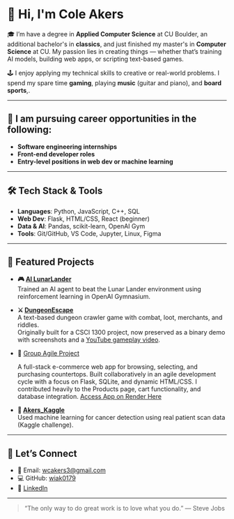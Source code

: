 # 👋 Hi, I'm Cole Akers

🎓 I’m have a degree in **Applied Computer Science** at CU Boulder, an additional bachelor's in **classics**, and just finished my master's in **Computer Science** at CU. My passion lies in creating things — whether that’s training AI models, building web apps, or scripting text-based games.

🕹️ I enjoy applying my technical skills to creative or real-world problems. I spend my spare time **gaming**, playing **music** (guitar and piano), and **board sports**,.

---

## 💼 I am pursuing career opportunities in the following:
- **Software engineering internships**
- **Front-end developer roles**
- **Entry-level positions in web dev or machine learning**

---

## 🛠️ Tech Stack & Tools

- **Languages**: Python, JavaScript, C++, SQL  
- **Web Dev**: Flask, HTML/CSS, React (beginner)  
- **Data & AI**: Pandas, scikit-learn, OpenAI Gym  
- **Tools**: Git/GitHub, VS Code, Jupyter, Linux, Figma

---

## 📌 Featured Projects

- **🎮 [AI LunarLander](https://github.com/wiak0179/Akers_final_project)**  
  Trained an AI agent to beat the Lunar Lander environment using reinforcement learning in OpenAI Gymnasium.

- **⚔️ [DungeonEscape](https://github.com/wiak0179/DungeonEscape)**  
  A text-based dungeon crawler game with combat, loot, merchants, and riddles.  
  Originally built for a CSCI 1300 project, now preserved as a binary demo with screenshots and a [YouTube gameplay video](https://youtu.be/Wcc1idMOPzo).


- 🛒 [Group Agile Project](https://github.com/SoftwareGroup5/Project-/tree/main/app)

  A full-stack e-commerce web app for browsing, selecting, and purchasing countertops. Built collaboratively in an agile development cycle with a focus on      Flask, SQLite, and dynamic HTML/CSS. I contributed heavily to the Products page, cart functionality, and database integration.
  [Access App on Render Here](https://countertops.onrender.com) 

- **🧪 [Akers_Kaggle](https://github.com/wiak0179/Akers_Kaggle)**  
  Used machine learning for cancer detection using real patient scan data (Kaggle challenge).

---

## 🤝 Let’s Connect
- 💌 Email: wcakers3@gmail.com  
- 💻 GitHub: [wiak0179](https://github.com/wiak0179)  
- 🔗 [LinkedIn](https://www.linkedin.com/in/YOUR-LINK-HERE) 

---

> “The only way to do great work is to love what you do.” — Steve Jobs

